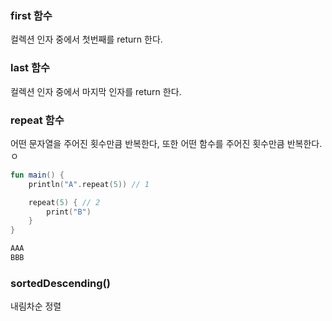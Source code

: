 ### first 함수

컬렉션 인자 중에서 첫번째를 return 한다.

### last 함수

컬렉션 인자 중에서 마지막 인자를 return 한다.


### repeat 함수

어떤 문자열을 주어진 횟수만큼 반복한다, 또한 어떤 함수를 주어진 횟수만큼 반복한다.  ㅇ


``` kotlin
fun main() {
    println("A".repeat(5)) // 1

    repeat(5) { // 2
        print("B")
    }
}
```

``` kotlin
AAA
BBB
```

### sortedDescending()

내림차순 정렬
